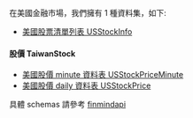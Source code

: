 在美國金融市場，我們擁有 1 種資料集，如下:

- [美國股票清單列表 USStockInfo](https://finmind.github.io/tutor/UnitedStatesMarket/Technical/#usstockinfo)

#### 股價 TaiwanStock

- [美國股價 minute 資料表 USStockPriceMinute](https://finmind.github.io/tutor/UnitedStatesMarket/Technical/#minute-usstockpriceminute)
- [美國股價 daily 資料表 USStockPrice](https://finmind.github.io/tutor/UnitedStatesMarket/Technical/#daily-usstockprice)

具體 schemas 請參考 [finmindapi](http://api.finmindtrade.com/docs)